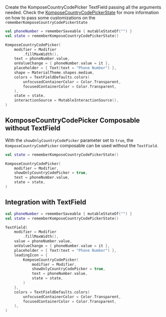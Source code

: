 Create the KomposeCountryCodePicker TextField passing all the arguments needed. Check the [KomposeCountryCodePickerState](customizations.md) for more information on how to pass some customizations on the `rememberKomposeCountryCodePickerState` 

```kotlin
val phoneNumber = rememberSaveable { mutableStateOf("") }
val state = rememberKomposeCountryCodePickerState()

KomposeCountryCodePicker(
    modifier = Modifier
        .fillMaxWidth(),
    text = phoneNumber.value,
    onValueChange = { phoneNumber.value = it },
    placeholder = { Text(text = "Phone Number") },
    shape = MaterialTheme.shapes.medium,
    colors = TextFieldDefaults.colors(
        unfocusedContainerColor = Color.Transparent,
        focusedContainerColor = Color.Transparent,
    ),
    state = state,
    interactionSource = MutableInteractionSource(),
)
```

## KomposeCountryCodePicker Composable without TextField

With the `showOnlyCountryCodePicker` parameter set to `true`, the `KomposeCountryCodePicker`
composable can be used without the `TextField`.

```kotlin
val state = rememberKomposeCountryCodePickerState()

KomposeCountryCodePicker(
    modifier = Modifier,
    showOnlyCountryCodePicker = true,
    text = phoneNumber.value,
    state = state,
)
```

## Integration with TextField

```kotlin
val phoneNumber = rememberSaveable { mutableStateOf("") }
val state = rememberKomposeCountryCodePickerState()

TextField(
    modifier = Modifier
        .fillMaxWidth(),
    value = phoneNumber.value,
    onValueChange = { phoneNumber.value = it },
    placeholder = { Text(text = "Phone Number") },
    leadingIcon = {
        KomposeCountryCodePicker(
            modifier = Modifier,
            showOnlyCountryCodePicker = true,
            text = phoneNumber.value,
            state = state,
        )
    },
    colors = TextFieldDefaults.colors(
        unfocusedContainerColor = Color.Transparent,
        focusedContainerColor = Color.Transparent,
    ),
)
```
